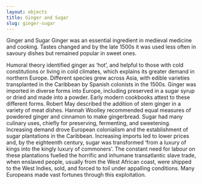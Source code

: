 ```yaml
---
layout: objects
title: Ginger and Sugar
slug: ginger-sugar
---
```

Ginger and Sugar  Ginger was an essential ingredient in medieval medicine and cooking. Tastes changed and by the late 1500s it was used less often in savoury dishes but remained popular in sweet ones.  

Humoral theory identified ginger as ‘hot’, and helpful to those with cold constitutions or living in cold climates, which explains its  greater demand in northern Europe. Different species grew across Asia, with edible varieties transplanted in the Caribbean by Spanish colonists in the 1500s. Ginger was imported in diverse forms into Europe, including preserved in a sugar syrup or dried and made into a powder. Early modern cookbooks attest to these different forms. Robert May described the addition of stem ginger in a variety of meat dishes. Hannah Woolley recommended equal measures of powdered ginger and cinnamon to make gingerbread.  Sugar had many culinary uses, chiefly for preserving, fermenting, and sweetening. Increasing demand drove European colonialism and the establishment of sugar plantations in the Caribbean. Increasing imports led to lower prices and, by the eighteenth century, sugar was transformed ‘from a luxury of kings into the kingly luxury of commoners’. The constant need for labour on these plantations fuelled the horrific and inhumane transatlantic slave trade, when enslaved people, usually from the West African coast, were shipped to the West Indies, sold, and forced to toil under appalling conditions. Many Europeans made vast fortunes through this exploitation.
